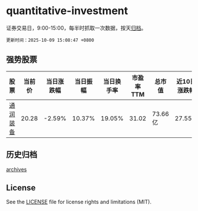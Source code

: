 # quantitative-investment

证券交易日，9:00-15:00，每半时抓取一次数据，按天[归档](archives)。

`更新时间：2025-10-09 15:08:47 +0800`

## 强势股票

|股票|当前价|当日涨跌幅|当日振幅|当日换手率|市盈率TTM|总市值|近10日涨跌幅|
|----|----|----|----|----|----|----|----|
|[通润装备](https://xueqiu.com/S/SZ002150)|20.28|-2.59%|10.37%|19.05%|31.02|73.66亿|27.55%|

## 历史归档

[archives](archives)

## License

See the [LICENSE](LICENSE) file for license rights and limitations (MIT).